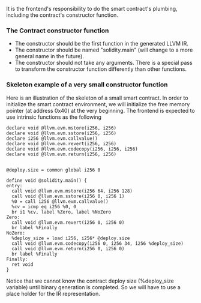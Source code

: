 It is the frontend's responsibility to do the smart contract's plumbing, including the contract's constructor function. 

### The Contract constructor function
* The constructor should be the first function in the generated LLVM IR.
* The constructor should be named "solidity.main" (will change to a more general name in the future).
* The constructor should not take any arguments. There is a special pass to transform the constructor function differently than other functions.

### Skeleton example of a very small constructor function
Here is an illustration of the skeleton of a small smart contract. In order to initialize the smart contract environment, we will initialize the free memory pointer (at address 0x40) at the very beginning. The frontend is expected to use intrinsic functions as the following 
```
declare void @llvm.evm.mstore(i256, i256)
declare void @llvm.evm.sstore(i256, i256)
declare i256 @llvm.evm.callvalue()
declare void @llvm.evm.revert(i256, i256)
declare void @llvm.evm.codecopy(i256, i256, i256)
declare void @llvm.evm.return(i256, i256)


@deploy.size = common global i256 0

define void @solidity.main() {
entry:
  call void @llvm.evm.mstore(i256 64, i256 128)
  call void @llvm.evm.sstore(i256 0, i256 1)
  %0 = call i256 @llvm.evm.callvalue()
  %cv = icmp eq i256 %0, 0
  br i1 %cv, label %Zero, label %NoZero
Zero:
  call void @llvm.evm.revert(i256 0, i256 0)
  br label %Finally
NoZero:
  %deploy_size = load i256, i256* @deploy.size
  call void @llvm.evm.codecopy(i256 0, i256 34, i256 %deploy_size)
  call void @llvm.evm.return(i256 0, i256 0)
  br label %Finally 
Finally:
  ret void
}
```

Notice that we cannot know the contract deploy size (%deploy_size variable) until binary generation is completed. So we will have to use a place holder for the IR representation. 